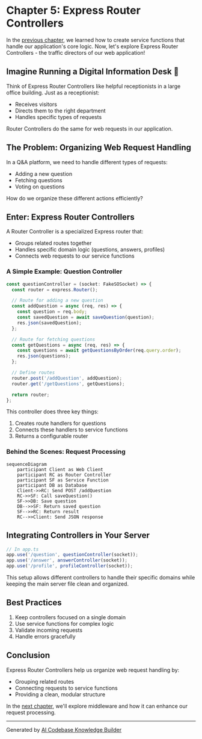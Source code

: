 # Chapter 5: Express Router Controllers

In the [previous chapter](04_application_service_functions_.md), we learned how to create service functions that handle our application's core logic. Now, let's explore Express Router Controllers - the traffic directors of our web application!

## Imagine Running a Digital Information Desk 🏢

Think of Express Router Controllers like helpful receptionists in a large office building. Just as a receptionist:
- Receives visitors
- Directs them to the right department
- Handles specific types of requests

Router Controllers do the same for web requests in our application.

## The Problem: Organizing Web Request Handling

In a Q&A platform, we need to handle different types of requests:
- Adding a new question
- Fetching questions
- Voting on questions

How do we organize these different actions efficiently?

## Enter: Express Router Controllers

A Router Controller is a specialized Express router that:
- Groups related routes together
- Handles specific domain logic (questions, answers, profiles)
- Connects web requests to our service functions

### A Simple Example: Question Controller

```typescript
const questionController = (socket: FakeSOSocket) => {
  const router = express.Router();

  // Route for adding a new question
  const addQuestion = async (req, res) => {
    const question = req.body;
    const savedQuestion = await saveQuestion(question);
    res.json(savedQuestion);
  };

  // Route for fetching questions
  const getQuestions = async (req, res) => {
    const questions = await getQuestionsByOrder(req.query.order);
    res.json(questions);
  };

  // Define routes
  router.post('/addQuestion', addQuestion);
  router.get('/getQuestions', getQuestions);

  return router;
};
```

This controller does three key things:
1. Creates route handlers for questions
2. Connects these handlers to service functions
3. Returns a configurable router

### Behind the Scenes: Request Processing

```mermaid
sequenceDiagram
    participant Client as Web Client
    participant RC as Router Controller
    participant SF as Service Function
    participant DB as Database
    Client->>RC: Send POST /addQuestion
    RC->>SF: Call saveQuestion()
    SF->>DB: Save question
    DB-->>SF: Return saved question
    SF-->>RC: Return result
    RC-->>Client: Send JSON response
```

## Integrating Controllers in Your Server

```typescript
// In app.ts
app.use('/question', questionController(socket));
app.use('/answer', answerController(socket));
app.use('/profile', profileController(socket));
```

This setup allows different controllers to handle their specific domains while keeping the main server file clean and organized.

## Best Practices

1. Keep controllers focused on a single domain
2. Use service functions for complex logic
3. Validate incoming requests
4. Handle errors gracefully

## Conclusion

Express Router Controllers help us organize web request handling by:
- Grouping related routes
- Connecting requests to service functions
- Providing a clean, modular structure

In the [next chapter](06_express_middleware_and_routes_.md), we'll explore middleware and how it can enhance our request processing.

---

Generated by [AI Codebase Knowledge Builder](https://github.com/The-Pocket/Tutorial-Codebase-Knowledge)
